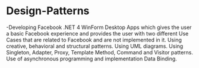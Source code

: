 # Design-Patterns
-Developing Facebook .NET 4 WinForm Desktop Apps which gives the user a basic Facebook experience and provides the user with two different Use Cases that are related to Facebook and are not implemented in it. Using creative, behavioral and structural patterns. Using UML diagrams.
Using Singleton, Adapter, Proxy, Template Method, Command and Visitor patterns.
Use of asynchronous programming and implementation Data Binding.
